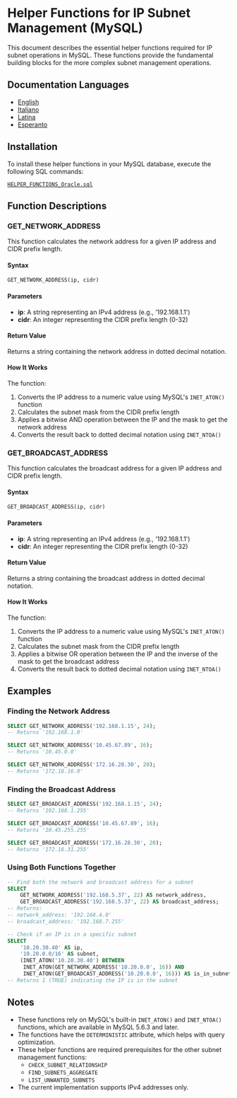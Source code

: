 # Helper Functions for IP Subnet Management (MySQL)

This document describes the essential helper functions required for IP subnet operations in MySQL. These functions provide the fundamental building blocks for the more complex subnet management operations.

## Documentation Languages

- [English](./HELPER_FUNCTIONS_MySQL.en.md)
- [Italiano](./HELPER_FUNCTIONS_MySQL.it.md)
- [Latina](./HELPER_FUNCTIONS_MySQL.la.md)
- [Esperanto](./HELPER_FUNCTIONS_MySQL.eo.md)

## Installation

To install these helper functions in your MySQL database, execute the following SQL commands:

[`HELPER_FUNCTIONS_Oracle.sql`](./sql/HELPER_FUNCTIONS_MySQL.sql)

## Function Descriptions

### GET_NETWORK_ADDRESS

This function calculates the network address for a given IP address and CIDR prefix length.

#### Syntax

```sql
GET_NETWORK_ADDRESS(ip, cidr)
```

#### Parameters

- **ip**: A string representing an IPv4 address (e.g., '192.168.1.1')
- **cidr**: An integer representing the CIDR prefix length (0-32)

#### Return Value

Returns a string containing the network address in dotted decimal notation.

#### How It Works

The function:
1. Converts the IP address to a numeric value using MySQL's `INET_ATON()` function
2. Calculates the subnet mask from the CIDR prefix length
3. Applies a bitwise AND operation between the IP and the mask to get the network address
4. Converts the result back to dotted decimal notation using `INET_NTOA()`

### GET_BROADCAST_ADDRESS

This function calculates the broadcast address for a given IP address and CIDR prefix length.

#### Syntax

```sql
GET_BROADCAST_ADDRESS(ip, cidr)
```

#### Parameters

- **ip**: A string representing an IPv4 address (e.g., '192.168.1.1')
- **cidr**: An integer representing the CIDR prefix length (0-32)

#### Return Value

Returns a string containing the broadcast address in dotted decimal notation.

#### How It Works

The function:
1. Converts the IP address to a numeric value using MySQL's `INET_ATON()` function
2. Calculates the subnet mask from the CIDR prefix length
3. Applies a bitwise OR operation between the IP and the inverse of the mask to get the broadcast address
4. Converts the result back to dotted decimal notation using `INET_NTOA()`

## Examples

### Finding the Network Address

```sql
SELECT GET_NETWORK_ADDRESS('192.168.1.15', 24);
-- Returns '192.168.1.0'

SELECT GET_NETWORK_ADDRESS('10.45.67.89', 16);
-- Returns '10.45.0.0'

SELECT GET_NETWORK_ADDRESS('172.16.28.30', 20);
-- Returns '172.16.16.0'
```

### Finding the Broadcast Address

```sql
SELECT GET_BROADCAST_ADDRESS('192.168.1.15', 24);
-- Returns '192.168.1.255'

SELECT GET_BROADCAST_ADDRESS('10.45.67.89', 16);
-- Returns '10.45.255.255'

SELECT GET_BROADCAST_ADDRESS('172.16.28.30', 20);
-- Returns '172.16.31.255'
```

### Using Both Functions Together

```sql
-- Find both the network and broadcast address for a subnet
SELECT 
    GET_NETWORK_ADDRESS('192.168.5.37', 22) AS network_address,
    GET_BROADCAST_ADDRESS('192.168.5.37', 22) AS broadcast_address;
-- Returns:
-- network_address: '192.168.4.0'
-- broadcast_address: '192.168.7.255'

-- Check if an IP is in a specific subnet
SELECT 
    '10.20.30.40' AS ip,
    '10.20.0.0/16' AS subnet,
    (INET_ATON('10.20.30.40') BETWEEN 
     INET_ATON(GET_NETWORK_ADDRESS('10.20.0.0', 16)) AND 
     INET_ATON(GET_BROADCAST_ADDRESS('10.20.0.0', 16))) AS is_in_subnet;
-- Returns 1 (TRUE) indicating the IP is in the subnet
```

## Notes

- These functions rely on MySQL's built-in `INET_ATON()` and `INET_NTOA()` functions, which are available in MySQL 5.6.3 and later.
- The functions have the `DETERMINISTIC` attribute, which helps with query optimization.
- These helper functions are required prerequisites for the other subnet management functions:
  - `CHECK_SUBNET_RELATIONSHIP`
  - `FIND_SUBNETS_AGGREGATE`
  - `LIST_UNWANTED_SUBNETS`
- The current implementation supports IPv4 addresses only.
